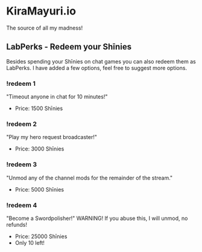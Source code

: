 

# KiraMayuri.io

The source of all my madness!

## LabPerks - Redeem your Shīnies

Besides spending your Shīnies on chat games you can also redeem them as LabPerks. I have added a few options, feel free to suggest more options.


### !redeem 1
"Timeout anyone in chat for 10 minutes!"  
- Price: 1500 Shīnies

### !redeem 2
"Play my hero request broadcaster!"  
- Price: 3000 Shīnies

### !redeem 3
"Unmod any of the channel mods for the remainder of the stream."   
- Price: 5000 Shīnies

### !redeem 4
"Become a Swordpolisher!" WARNING! If you abuse this, I will unmod, no refunds!  
- Price: 25000 Shīnies
- Only 10 left!





